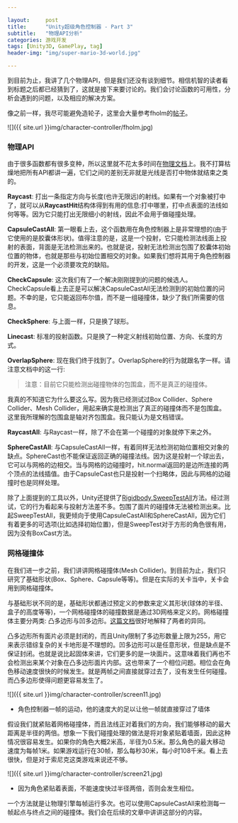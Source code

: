 ```yaml
---

layout:     post
title:      "Unity超级角色控制器 - Part 3"
subtitle:   "物理API分析"
categories: 游戏开发
tags: [Unity3D, GamePlay, tag]
header-img: "img/super-mario-3d-world.jpg"

---
```


到目前为止，我讲了几个物理API，但是我们还没有谈到细节。相信机智的读者看到标题之后都已经猜到了，这就是接下来要讨论的。我们会讨论函数的可用性，分析会遇到的问题，以及相应的解决方案。

像之前一样，我尽可能避免造轮子，这里会大量参考fholm的[帖子](http://forum.unity3d.com/threads/142375-The-limitations-of-the-physics-API-and-creating-a-character-controller)。

![]({{ site.url }}img/character-controller/fholm.jpg)

### 物理API

由于很多函数都有很多变种，所以这里就不花太多时间在[物理文档](https://docs.unity3d.com/Documentation/ScriptReference/Physics.html)上。我不打算枯燥地把所有API都讲一遍，它们之间的差别无非就是光线是否打中物体就结束之类的。

**Raycast**: 打出一条指定方向与长度(也许无限远)的射线。如果有一个对象被打中了，就可以从**RaycastHit**结构体得到有用的信息:打中哪里，打中点表面的法线如何等等。因为它只能打出无限细小的射线，因此不会用于做碰撞处理。

**CapsuleCastAll**: 第一眼看上去，这个函数用在角色控制器上是非常理想的(由于它使用的是胶囊体形状)。值得注意的是，这是一个投射，它只能检测法线面上投射的表面，背面是无法检测出来的。也就是说，投射无法检测出包围了胶囊体初始位置的物体，也就是那些与初始位置相交的对象。如果我们想将其用于角色控制器的开发，这是一个必须要攻克的缺陷。

**CheckCapsule**: 这次我们有了一个解决刚刚提到的问题的候选人。CheckCapsule看上去正是可以解决CapsuleCastAll无法检测到的初始位置的问题。不幸的是，它只能返回布尔值，而不是一组碰撞体，缺少了我们所需要的信息。

**CheckSphere**: 与上面一样，只是换了球形。

**Linecast**: 标准的投射函数。只是换了一种定义射线初始位置、方向、长度的方式。

**OverlapSphere**: 现在我们终于找到了。OverlapSphere的行为就跟名字一样。请注意文档中的这一行:

> 注意：目前它只能检测出碰撞物体的包围盒，而不是真正的碰撞体。

我真的不知道它为什么要这么写。因为我已经测试过Box Collider、Sphere Collider、Mesh Collider，用起来确实是检测出了真正的碰撞体而不是包围盒。这里我所理解的包围盒是轴对齐包围盒。我只能认为是文档错误。

**RaycastAll**: 与Raycast一样，除了不会在第一个碰撞的对象就停下来之外。

**SphereCastAll**: 与CapsuleCastAll一样，有着同样无法检测初始位置相交对象的缺点。SphereCast也不能保证返回正确的碰撞法线。因为这是投射一个球出去，它可以与网格的边相交。当与网格的边碰撞时，hit.normal返回的是边所连接的两个顶点的法线插值。由于CapsuleCast也只是投射一个扫略体，因此与网格的边碰撞时也是同样处理。

除了上面提到的工具以外，Unity还提供了[Rigidbody.SweepTestAll](https://docs.unity3d.com/Documentation/ScriptReference/Rigidbody.SweepTestAll.html)方法。经过测试，它的行为看起来与投射方法差不多。包围了面片的碰撞体无法被检测出来。比起SweepTestAll，我更倾向于使用CapsuleCastAll和SphereCastAll，因为它们有着更多的可选项(比如选择初始位置)，但是SweepTest对于方形的角色很有用，因为没有BoxCast方法。

### 网格碰撞体

在我们进一步之前，我们讲讲网格碰撞体(Mesh Collider)。到目前为止，我们只研究了基础形状(Box、Sphere、Capsule等等)。但是在实际的关卡当中，关卡会用到网格碰撞体。

与基础形状不同的是，基础形状都通过预定义的参数来定义其形状(球体的半径、盒子的高度等等)，一个网格碰撞体的碰撞数据是通过3D网格来定义的。网格碰撞体主要分两类: 凸多边形与凹多边形。[这篇文档](http://www.rustycode.com/tutorials/convex.html)很好地解释了两者的异同。

凸多边形所有面片必须是封闭的，而且Unity限制了多边形数量上限为255，用它来表示错综复杂的关卡地形是不理想的。凹多边形可以是任意形状，但是缺点是不保证封闭。也就是说比起固体来讲，它们更多的是一块面片。这意味着我们再也不会检测出来某个对象在凸多边形面片内部。这也带来了一个相位问题。相位会在角色移动速度很快的时候发生。就是两帧之间直接就穿过去了，没有发生任何碰撞。而凸多边形使得问题更容易发生了。

![]({{ site.url }}img/character-controller/screen11.jpg)

* 角色控制器一帧的运动，他的速度大的足以让他一帧就直接穿过了墙体

假设我们就紧贴着网格碰撞体，而且法线正对着我们的方向，我们能够移动的最大距离是半径的两倍。想象一下我们碰撞处理的做法是将对象紧贴着墙面，因此这种情况很容易发生。如果你的角色大概2米高，半径为0.5米。那么角色的最大移动速度为每帧1米。如果游戏运行在30帧，那么每秒30米，每小时108千米。看上去很快，但是对于索尼克这类游戏来说还不够。

![]({{ site.url }}img/character-controller/screen21.jpg)

* 因为角色紧贴着表面，不能速度快过半径两倍，否则会发生相位。

一个方法就是让物理引擎每帧运行多次。也可以使用CapsuleCastAll来检测每一帧起点与终点之间的碰撞体。我们会在后续的文章中讲讲这部分的内容。


